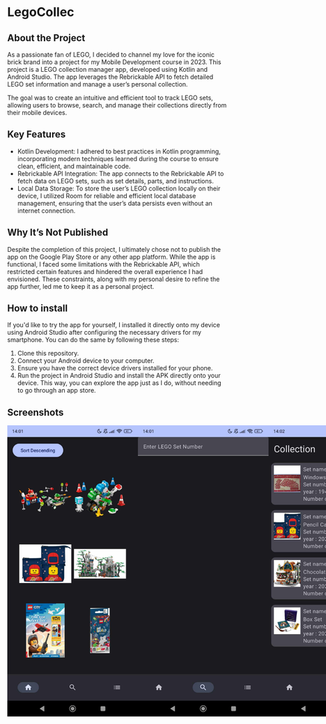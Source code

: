 # LegoCollec

## About the Project

As a passionate fan of LEGO, I decided to channel my love for the iconic brick brand into a project for my Mobile Development course in 2023. This project is a LEGO collection manager app, developed using Kotlin and Android Studio. The app leverages the Rebrickable API to fetch detailed LEGO set information and manage a user’s personal collection.

The goal was to create an intuitive and efficient tool to track LEGO sets, allowing users to browse, search, and manage their collections directly from their mobile devices.

## Key Features

- Kotlin Development: I adhered to best practices in Kotlin programming, incorporating modern techniques learned during the course to ensure clean, efficient, and maintainable code.
- Rebrickable API Integration: The app connects to the Rebrickable API to fetch data on LEGO sets, such as set details, parts, and instructions.
- Local Data Storage: To store the user’s LEGO collection locally on their device, I utilized Room for reliable and efficient local database management, ensuring that the user’s data persists even without an internet connection.

## Why It’s Not Published

Despite the completion of this project, I ultimately chose not to publish the app on the Google Play Store or any other app platform. While the app is functional, I faced some limitations with the Rebrickable API, which restricted certain features and hindered the overall experience I had envisioned. These constraints, along with my personal desire to refine the app further, led me to keep it as a personal project.

## How to install

If you'd like to try the app for yourself, I installed it directly onto my device using Android Studio after configuring the necessary drivers for my smartphone. You can do the same by following these steps:

  1. Clone this repository.
  2. Connect your Android device to your computer.
  3. Ensure you have the correct device drivers installed for your phone.
  4. Run the project in Android Studio and install the APK directly onto your device.
This way, you can explore the app just as I do, without needing to go through an app store.

## Screenshots

<div style="display: flex; justify-content: space-around;">
  <img src="images/home_page.jpg" alt="Home Screen" width="300" />
  <img src="images/search_page.jpg" alt="Search Feature" width="300" />
  <img src="images/collection_page.jpg" alt="Collection Page" width="300" />
  <img src="images/set_page.jpg" alt="Set Page" width="300" />
</div>

